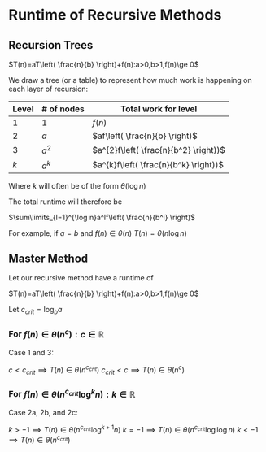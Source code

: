 # Runtime of Recursive Methods

## Recursion Trees

$T(n)=aT\left( \frac{n}{b} \right)+f(n):a>0,b>1,f(n)\ge 0$

We draw a tree (or a table) to represent how much work is happening on each layer of recursion:

| Level | # of nodes | Total work for level                  |
| ----- | ---------- | ------------------------------------- |
| $1$   | $1$        | $f(n)$                                |
| $2$   | $a$        | $af\left( \frac{n}{b} \right)$        |
| $3$   | $a^2$      | $a^{2}f\left( \frac{n}{b^2} \right))$ |
| $k$   | $a^k$      | $a^{k}f\left( \frac{n}{b^k} \right))$ |

Where $k$ will often be of the form $\theta(\log n)$

The total runtime will therefore be

$\sum\limits_{l=1}^{\log n}a^lf\left( \frac{n}{b^l} \right)$

For example, if $a=b$ and $f(n)\in\theta(n)$
$T(n)=\theta(n\log n)$

## Master Method

Let our recursive method have a runtime of 

$T(n)=aT\left( \frac{n}{b} \right)+f(n):a>0,b>1,f(n)\ge 0$

Let $c_{crit}=\log_{b}a$

### For $f(n)\in\theta(n^{c}):c\in\mathbb R$

Case 1 and 3:

$c< c_{crit}\implies T(n)\in\theta(n^{c_{crit}})$
$c_{crit}< c\implies T(n)\in\theta(n^c)$

### For $f(n)\in\theta(n^{c_{crit}}\log^{k}n):k\in\mathbb R$

Case 2a, 2b, and 2c:

$k> -1\implies T(n)\in\theta(n^{c_{crit}}\log^{k+1}n)$
$k= -1\implies T(n)\in\theta(n^{c_{crit}}\log\log n)$
$k< -1\implies T(n)\in\theta(n^{c_{crit}})$
